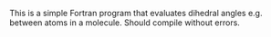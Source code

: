 This is a simple Fortran program that evaluates dihedral angles e.g. between atoms in a molecule. Should compile without errors. 
